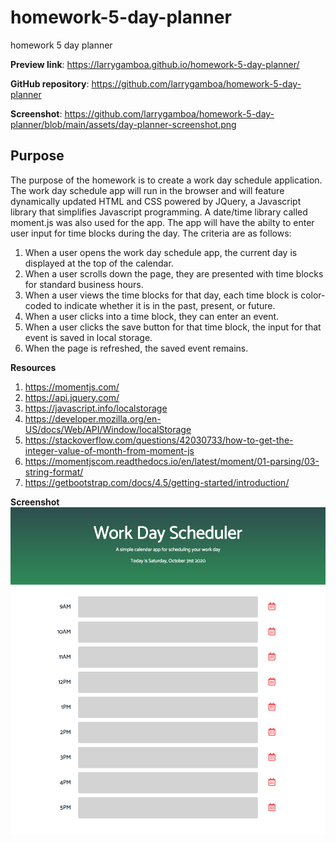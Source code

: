 # homework-5-day-planner
homework 5 day planner

**Preview link**: https://larrygamboa.github.io/homework-5-day-planner/

**GitHub repository**: https://github.com/larrygamboa/homework-5-day-planner

**Screenshot**: https://github.com/larrygamboa/homework-5-day-planner/blob/main/assets/day-planner-screenshot.png

## Purpose

The purpose of the homework is to create a work day schedule application. The work day schedule app will run in the browser and will feature dynamically updated HTML and CSS powered by JQuery, a Javascript library that simplifies Javascript programming. A date/time library called moment.js was also used for the app. The app will have the abilty to enter user input for time blocks during the day. The criteria are as follows:

1) When a user opens the work day schedule app, the current day is displayed at the top of the calendar.
2) When a user scrolls down the page, they are presented with time blocks for standard business hours.
3) When a user views the time blocks for that day, each time block is color-coded to indicate whether it is in the past, present, or future.
4) When a user clicks into a time block, they can enter an event.
5) When a user clicks the save button for that time block, the input for that event is saved in local storage.
6) When the page is refreshed, the saved event remains.


**Resources**

1) https://momentjs.com/
2) https://api.jquery.com/
3) https://javascript.info/localstorage
4) https://developer.mozilla.org/en-US/docs/Web/API/Window/localStorage
5) https://stackoverflow.com/questions/42030733/how-to-get-the-integer-value-of-month-from-moment-js
6) https://momentjscom.readthedocs.io/en/latest/moment/01-parsing/03-string-format/
7) https://getbootstrap.com/docs/4.5/getting-started/introduction/


**Screenshot**
![alt text](https://github.com/larrygamboa/homework-5-day-planner/blob/main/assets/day-planner-screenshot.png)


